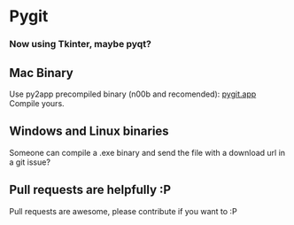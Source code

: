 # Pygit

### Now using Tkinter, maybe pyqt?

## Mac Binary
Use py2app precompiled binary (n00b and recomended):
[pygit.app](http://docscloud.me/download/50f1ecc20e958f946d000006)
Compile yours.

## Windows and Linux binaries
Someone can compile a .exe binary and send the file with a download url in a git issue?

## Pull requests are helpfully :P
Pull requests are awesome, please contribute if you want to :P